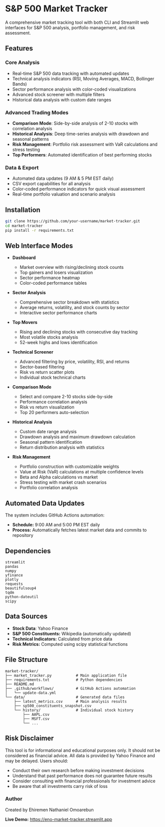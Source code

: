 # S&P 500 Market Tracker

A comprehensive market tracking tool with both CLI and Streamlit web interfaces for S&P 500 analysis, portfolio management, and risk assessment.

## Features

### Core Analysis
- Real-time S&P 500 data tracking with automated updates
- Technical analysis indicators (RSI, Moving Averages, MACD, Bollinger Bands)
- Sector performance analysis with color-coded visualizations
- Advanced stock screener with multiple filters
- Historical data analysis with custom date ranges

### Advanced Trading Modes
- **Comparison Mode**: Side-by-side analysis of 2-10 stocks with correlation analysis
- **Historical Analysis**: Deep time-series analysis with drawdown and seasonal patterns
- **Risk Management**: Portfolio risk assessment with VaR calculations and stress testing
- **Top Performers**: Automated identification of best performing stocks

### Data & Export
- Automated data updates (9 AM & 5 PM EST daily)
- CSV export capabilities for all analysis
- Color-coded performance indicators for quick visual assessment
- Real-time portfolio valuation and scenario analysis

## Installation
```bash
git clone https://github.com/your-username/market-tracker.git
cd market-tracker
pip install -r requirements.txt
```
## Web Interface Modes
- **Dashboard**
  - Market overview with rising/declining stock counts
  - Top gainers and losers visualization
  - Sector performance heatmap
  - Color-coded performance tables

- **Sector Analysis**
  - Comprehensive sector breakdown with statistics
  - Average returns, volatility, and stock counts by sector
  - Interactive sector performance charts

- **Top Movers**
  - Rising and declining stocks with consecutive day tracking
  - Most volatile stocks analysis
  - 52-week highs and lows identification

- **Technical Screener**
    - Advanced filtering by price, volatility, RSI, and returns
    - Sector-based filtering
    - Risk vs return scatter plots
    - Individual stock technical charts

- **Comparison Mode**
    - Select and compare 2-10 stocks side-by-side
    - Performance correlation analysis
    - Risk vs return visualization
    - Top 20 performers auto-selection

- **Historical Analysis**
  - Custom date range analysis
  - Drawdown analysis and maximum drawdown calculation
  - Seasonal pattern identification
  - Return distribution analysis with statistics

- **Risk Management**
  - Portfolio construction with customizable weights
  - Value at Risk (VaR) calculations at multiple confidence levels
  - Beta and Alpha calculations vs market
  - Stress testing with market crash scenarios
  - Portfolio correlation analysis

## Automated Data Updates
The system includes GitHub Actions automation:
- **Schedule:** 9:00 AM and 5:00 PM EST daily
- **Process:** Automatically fetches latest market data and commits to repository

## Dependencies
```
streamlit
pandas
numpy
yfinance
plotly
requests
beautifulsoup4
tqdm
python-dateutil
scipy
```

## Data Sources
- **Stock Data**: Yahoo Finance
- **S&P 500 Constituents:** Wikipedia (automatically updated)
- **Technical Indicators:** Calculated from price data
- **Risk Metrics:** Computed using scipy statistical functions

## File Structure
```
market-tracker/
├── market_tracker.py           # Main application file
├── requirements.txt            # Python dependencies
├── README.md                   
├── .github/workflows/          # GitHub Actions automation
│   └── update-data.yml
└── data/                       # Generated data files
    ├── latest_metrics.csv      # Main analysis results
    ├── sp500_constituents_snapshot.csv
    └── history/                # Individual stock history
        ├── AAPL.csv
        ├── MSFT.csv
        └── ...
```
## Risk Disclaimer
This tool is for informational and educational purposes only. It should not be considered as financial advice. All data is provided by Yahoo Finance and may be delayed. Users should:

- Conduct their own research before making investment decisions
- Understand that past performance does not guarantee future results
- Consider consulting with financial professionals for investment advice
- Be aware that all investments carry risk of loss

### Author
Created by Ehiremen Nathaniel Omoarebun

**Live Demo:** https://eno-market-tracker.streamlit.app